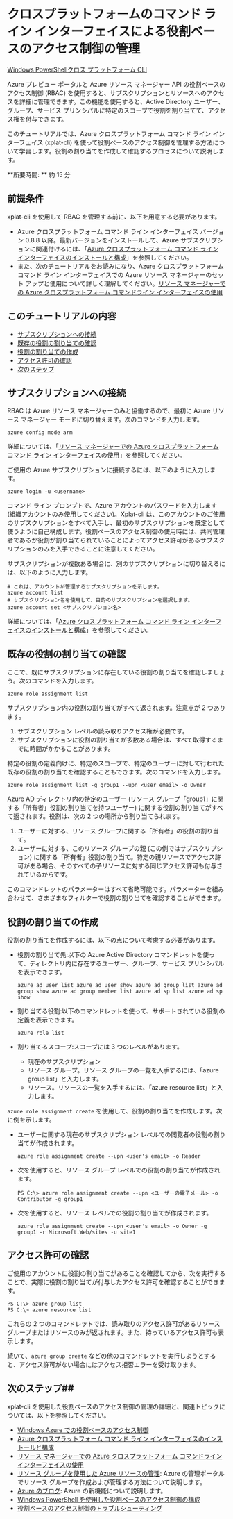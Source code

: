﻿<properties pageTitle="Azure クロス プラットフォーム コマンド ライン インターフェイスによる役割ベースのアクセス制御の管理" metaKeywords="ResourceManager, Azure クロスプラットフォーム コマンド ライン インターフェイス, azure cli, azure コマンド ライン, azure cli, RBAC" description="Managing role-based access control with cross-platform command-line interface" metaCanonical="" services="" documentationCenter="" title="Managing Role-Based Access Control with Cross-Platform Command-Line Interface" authors="guayan" solutions="" manager="terrylan" editor="mollybos" />

<tags ms.service="multiple" ms.workload="multiple" ms.tgt_pltfrm="command-line-interface" ms.devlang="na" ms.topic="article" ms.date="11/03/2014" ms.author="guayan" />

# クロスプラットフォームのコマンド ライン インターフェイスによる役割ベースのアクセス制御の管理 #

<div class="dev-center-tutorial-selector sublanding"><a href="/ja-jp/documentation/articles/powershell-rbac.md" title="Windows PowerShell" class="current">Windows PowerShell</a><a href="/ja-jp/documentation/articles/xplat-cli-rbac.md" title="Cross-Platform CLI">クロス プラットフォーム CLI</a></div>

Azure プレビュー ポータルと Azure リソース マネージャー API の役割ベースのアクセス制御 (RBAC) を使用すると、サブスクリプションとリソースへのアクセスを詳細に管理できます。この機能を使用すると、Active Directory ユーザー、グループ、サービス プリンシパルに特定のスコープで役割を割り当てて、アクセス権を付与できます。

このチュートリアルでは、Azure クロスプラットフォーム コマンド ライン インターフェイス (xplat-cli) を使って役割ベースのアクセス制御を管理する方法について学習します。役割の割り当てを作成して確認するプロセスについて説明します。

**所要時間: ** 約 15 分

## 前提条件 ##

xplat-cli を使用して RBAC を管理する前に、以下を用意する必要があります。

- Azure クロスプラットフォーム コマンド ライン インターフェイス バージョン 0.8.8 以降。最新バージョンをインストールして、Azure サブスクリプションに関連付けるには、「[Azure クロスプラットフォーム コマンド ライン インターフェイスのインストールと構成](http://azure.microsoft.com/ja-jp/documentation/articles/xplat-cli/)」を参照してください。
- また、次のチュートリアルをお読みになり、Azure クロスプラットフォーム コマンド ライン インターフェイスでの Azure リソース マネージャーのセット アップと使用について詳しく理解してください。[リソース マネージャーでの Azure クロスプラットフォーム コマンドライン インターフェイスの使用](http://azure.microsoft.com/ja-jp/documentation/articles/xplat-cli-azure-resource-manager/)

## このチュートリアルの内容 ##

* [サブスクリプションへの接続](#connect)
* [既存の役割の割り当ての確認](#check)
* [役割の割り当ての作成](#create)
* [アクセス許可の確認](#verify)
* [次のステップ](#next)

## <a id="connect"></a>サブスクリプションへの接続 ##

RBAC は Azure リソース マネージャーのみと協働するので、最初に Azure リソース マネージャー モードに切り替えます。次のコマンドを入力します。

    azure config mode arm

詳細については、「[リソース マネージャーでの Azure クロスプラットフォーム コマンド ライン インターフェイスの使用](http://azure.microsoft.com/ja-jp/documentation/articles/xplat-cli-azure-resource-manager/)」を参照してください。

ご使用の Azure サブスクリプションに接続するには、以下のように入力します。

    azure login -u <username>

コマンド ライン プロンプトで、Azure アカウントのパスワードを入力します (組織アカウントのみ使用してください)。Xplat-cli は、このアカウントのご使用のサブスクリプションをすべて入手し、最初のサブスクリプションを既定として使うように自己構成します。役割ベースのアクセス制御の使用時には、共同管理者であるか役割が割り当てられていることによってアクセス許可があるサブスクリプションのみを入手できることに注意してください。 

サブスクリプションが複数ある場合に、別のサブスクリプションに切り替えるには、以下のように入力します。

    # これは、アカウントが管理するサブスクリプションを示します。
    azure account list
    # サブスクリプション名を使用して、目的のサブスクリプションを選択します。
    azure account set <サブスクリプション名>

詳細については、「[Azure クロスプラットフォーム コマンド ライン インターフェイスのインストールと構成](http://azure.microsoft.com/ja-jp/documentation/articles/xplat-cli/)」を参照してください。

## <a id="check"></a>既存の役割の割り当ての確認 ##

ここで、既にサブスクリプションに存在している役割の割り当てを確認しましょう。次のコマンドを入力します。

    azure role assignment list

サブスクリプション内の役割の割り当てがすべて返されます。注意点が 2 つあります。

1. サブスクリプション レベルの読み取りアクセス権が必要です。
2. サブスクリプションに役割の割り当てが多数ある場合は、すべて取得するまでに時間がかかることがあります。

特定の役割の定義向けに、特定のスコープで、特定のユーザーに対して行われた既存の役割の割り当てを確認することもできます。次のコマンドを入力します。

    azure role assignment list -g group1 --upn <user email> -o Owner

Azure AD ディレクトリ内の特定のユーザー (リソース グループ「group1」に関する「所有者」役割の割り当てを持つユーザー) に関する役割の割り当てがすべて返されます。役割は、次の 2 つの場所から割り当てられます。

1. ユーザーに対する、リソース グループに関する「所有者」の役割の割り当て。
2. ユーザーに対する、このリソース グループの親 (この例ではサブスクリプション) に関する「所有者」役割の割り当て。特定の親リソースでアクセス許可がある場合、そのすべての子リソースに対する同じアクセス許可も付与されているからです。

このコマンドレットのパラメーターはすべて省略可能です。パラメーターを組み合わせて、さまざまなフィルターで役割の割り当てを確認することができます。

## <a id="create"></a>役割の割り当ての作成 ##

役割の割り当てを作成するには、以下の点について考慮する必要があります。

- 役割の割り当て先:以下の Azure Active Directory コマンドレットを使って、ディレクトリ内に存在するユーザー、グループ、サービス プリンシパルを表示できます。

    `azure ad user list
    azure ad user show
    azure ad group list
    azure ad group show
    azure ad group member list
    azure ad sp list
    azure ad sp show`

- 割り当てる役割:以下のコマンドレットを使って、サポートされている役割の定義を表示できます。

    `azure role list`

- 割り当てるスコープ:スコープには 3 つのレベルがあります。

    - 現在のサブスクリプション
    - リソース グループ。リソース グループの一覧を入手するには、「azure group list」と入力します。
    - リソース。リソースの一覧を入手するには、「azure resource list」と入力します。

`azure role assignment create` を使用して、役割の割り当てを作成します。次に例を示します。

 - ユーザーに関する現在のサブスクリプション レベルでの閲覧者の役割の割り当てが作成されます。

    `azure role assignment create --upn <user's email> -o Reader`

- 次を使用すると、リソース グループ レベルでの役割の割り当てが作成されます。

    `PS C:\> azure role assignment create --upn <ユーザーの電子メール> -o Contributor -g group1`

- 次を使用すると、リソース レベルでの役割の割り当てが作成されます。

    `azure role assignment create --upn <user's email> -o Owner -g group1 -r Microsoft.Web/sites -u site1`

## <a id="verify"></a>アクセス許可の確認 ##

ご使用のアカウントに役割の割り当てがあることを確認してから、次を実行することで、実際に役割の割り当てが付与したアクセス許可を確認することができます。

    PS C:\> azure group list
    PS C:\> azure resource list

これらの 2 つのコマンドレットでは、読み取りのアクセス許可があるリソース グループまたはリソースのみが返されます。また、持っているアクセス許可も表示します。

続いて、`azure group create` などの他のコマンドレットを実行しようとすると、アクセス許可がない場合にはアクセス拒否エラーを受け取ります。

## <a id="next"></a>次のステップ##

xplat-cli を使用した役割ベースのアクセス制御の管理の詳細と、関連トピックについては、以下を参照してください。

- [Windows Azure での役割ベースのアクセス制御](http://azure.microsoft.com/ja-jp/documentation/articles/role-based-access-control-configure/)
- [Azure クロスプラットフォーム コマンド ライン インターフェイスのインストールと構成](http://azure.microsoft.com/ja-jp/documentation/articles/xplat-cli/)
- [リソース マネージャーでの Azure クロスプラットフォーム コマンドライン インターフェイスの使用](http://azure.microsoft.com/ja-jp/documentation/articles/xplat-cli-azure-resource-manager/)
- [リソース グループを使用した Azure リソースの管理](http://azure.microsoft.com/ja-jp/documentation/articles/azure-preview-portal-using-resource-groups): Azure の管理ポータルでリソース グループを作成および管理する方法について説明します。
- [Azure のブログ](http://blogs.msdn.com/windowsazure): Azure の新機能について説明します。
- [Windows PowerShell を使用した役割ベースのアクセス制御の構成](http://azure.microsoft.com/ja-jp/documentation/articles/role-based-access-control-powershell/)
- [役割ベースのアクセス制御のトラブルシューティング](http://azure.microsoft.com/ja-jp/documentation/articles/role-based-access-control-troubleshooting/)
